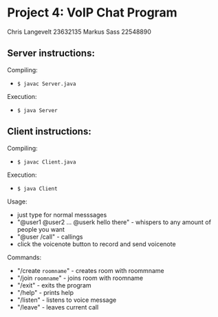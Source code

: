 # Project 4: VoIP Chat Program

Chris Langevelt 23632135
Markus Sass 22548890


## Server instructions:
Compiling:
- `$ javac Server.java`

Execution:
- `$ java Server`


## Client instructions:
Compiling:
- `$ javac Client.java`

Execution:
- `$ java Client`

Usage:
- just type for normal messsages
- "@user1 @user2 ... @userk hello there" - whispers to any amount of people you want
- "@user /call" - callings
- click the voicenote button to record and send voicenote

Commands:
- "/create `roomname`" - creates room with roommname
- "/join `roomname`" - joins room with roomname
- "/exit" - exits the program
- "/help" - prints help
- "/listen" - listens to voice message
- "/leave" - leaves current call
